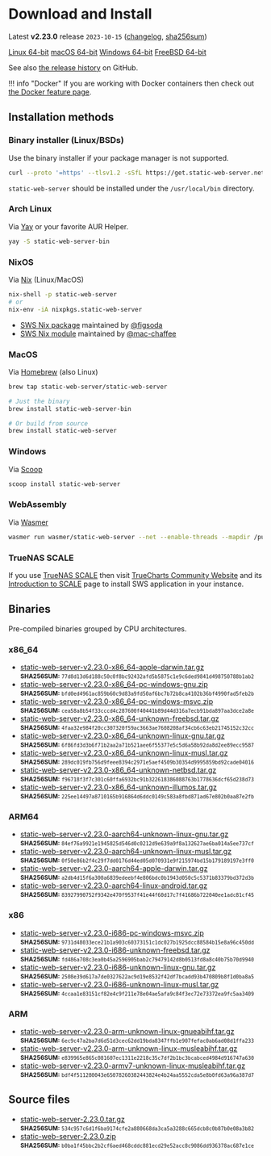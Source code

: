 # Download and Install

Latest **v2.23.0** release `2023-10-15` ([changelog](https://github.com/static-web-server/static-web-server/releases/tag/v2.23.0), [sha256sum](https://github.com/static-web-server/static-web-server/releases/download/v2.23.0/static-web-server-v2.23.0-SHA256SUM))

<div class="featured-downloads">

<a class="md-button md-button-sm" href="https://github.com/static-web-server/static-web-server/releases/download/v2.23.0/static-web-server-v2.23.0-x86_64-unknown-linux-gnu.tar.gz">Linux 64-bit</a> <a class="md-button md-button-sm" href="https://github.com/static-web-server/static-web-server/releases/download/v2.23.0/static-web-server-v2.23.0-x86_64-apple-darwin.tar.gz">macOS 64-bit</a>
<a class="md-button md-button-sm" href="https://github.com/static-web-server/static-web-server/releases/download/v2.23.0/static-web-server-v2.23.0-x86_64-pc-windows-msvc.zip">Windows 64-bit</a>
<a class="md-button md-button-sm" href="https://github.com/static-web-server/static-web-server/releases/download/v2.23.0/static-web-server-v2.23.0-x86_64-unknown-freebsd.tar.gz">FreeBSD 64-bit</a>

</div>

See also [the release history](https://github.com/static-web-server/static-web-server/releases) on GitHub.

!!! info "Docker"
    If you are working with Docker containers then check out [the Docker feature page](https://static-web-server.net/features/docker/).

## Installation methods

### Binary installer (Linux/BSDs)

Use the binary installer if your package manager is not supported.

```sh
curl --proto '=https' --tlsv1.2 -sSfL https://get.static-web-server.net | sh
```

`static-web-server` should be installed under the `/usr/local/bin` directory.

### Arch Linux

Via [Yay](https://github.com/Jguer/yay) or your favorite AUR Helper.

```sh
yay -S static-web-server-bin
```

### NixOS

Via [Nix](https://github.com/NixOS/nix) (Linux/MacOS)

```sh
nix-shell -p static-web-server
# or
nix-env -iA nixpkgs.static-web-server
```

- [SWS Nix package](https://search.nixos.org/packages?show=static-web-server&from=0&size=50&sort=relevance&type=packages&query=static-web-server) maintained by [@figsoda](https://github.com/figsoda)
- [SWS Nix module](https://nixos.wiki/wiki/Static_Web_Server) maintained by [@mac-chaffee](https://github.com/mac-chaffee)

### MacOS

Via [Homebrew](https://brew.sh/) (also Linux)

```sh
brew tap static-web-server/static-web-server

# Just the binary
brew install static-web-server-bin

# Or build from source
brew install static-web-server
```

### Windows

Via [Scoop](https://scoop.sh/)

```powershell
scoop install static-web-server
```

### WebAssembly

Via [Wasmer](https://wasmer.io/wasmer/static-web-server/)

```sh
wasmer run wasmer/static-web-server --net --enable-threads --mapdir /public:/my/host/dir -- --port 8787
```

### TrueNAS SCALE

If you use [TrueNAS SCALE](https://www.truenas.com/truenas-scale/) then visit [TrueCharts Community Website](https://truecharts.org/charts/stable/static-web-server/) and its [Introduction to SCALE](https://truecharts.org/manual/SCALE/guides/scale-intro) page to install SWS application in your instance.  

## Binaries

Pre-compiled binaries grouped by CPU architectures.

### x86_64

- [static-web-server-v2.23.0-x86_64-apple-darwin.tar.gz](https://github.com/static-web-server/static-web-server/releases/download/v2.23.0/static-web-server-v2.23.0-x86_64-apple-darwin.tar.gz)<br>
<small>**SHA256SUM:** `77d8d13d6d188c50c0f8bc92432afd5b5875c1e9c6ded9841d498750788b1ab2`</small>
- [static-web-server-v2.23.0-x86_64-pc-windows-gnu.zip](https://github.com/static-web-server/static-web-server/releases/download/v2.23.0/static-web-server-v2.23.0-x86_64-pc-windows-gnu.zip)<br>
<small>**SHA256SUM:** `bfd0ed4961ac859b60c9d83a9fd50af6bc7b72b8ca4102b36bf4990fad5feb2b`</small>
- [static-web-server-v2.23.0-x86_64-pc-windows-msvc.zip](https://github.com/static-web-server/static-web-server/releases/download/v2.23.0/static-web-server-v2.23.0-x86_64-pc-windows-msvc.zip)<br>
<small>**SHA256SUM:** `cea58a8b54f33cccd4c287600f40441b89d44d316a7ecb91bda897aa3dce2a8e`</small>
- [static-web-server-v2.23.0-x86_64-unknown-freebsd.tar.gz](https://github.com/static-web-server/static-web-server/releases/download/v2.23.0/static-web-server-v2.23.0-x86_64-unknown-freebsd.tar.gz)<br>
<small>**SHA256SUM:** `4faa32e984f20cc307320f59ac3663ae7608208af34cb6c63eb21745152c32cc`</small>
- [static-web-server-v2.23.0-x86_64-unknown-linux-gnu.tar.gz](https://github.com/static-web-server/static-web-server/releases/download/v2.23.0/static-web-server-v2.23.0-x86_64-unknown-linux-gnu.tar.gz)<br>
<small>**SHA256SUM:** `6f86fd3d3b6f71b2aa2a71b521aee6f55377e5c5d6a58b92da8d2ee89ecc9587`</small>
- [static-web-server-v2.23.0-x86_64-unknown-linux-musl.tar.gz](https://github.com/static-web-server/static-web-server/releases/download/v2.23.0/static-web-server-v2.23.0-x86_64-unknown-linux-musl.tar.gz)<br>
<small>**SHA256SUM:** `289dc019fb756d9feee8394c2971e5aef4509b30354d9995859bd92cade04016`</small>
- [static-web-server-v2.23.0-x86_64-unknown-netbsd.tar.gz](https://github.com/static-web-server/static-web-server/releases/download/v2.23.0/static-web-server-v2.23.0-x86_64-unknown-netbsd.tar.gz)<br>
<small>**SHA256SUM:** `f96718f3f7c301c60ffa6932bc91b322618386088763b1778636dcf65d238d73`</small>
- [static-web-server-v2.23.0-x86_64-unknown-illumos.tar.gz](https://github.com/static-web-server/static-web-server/releases/download/v2.23.0/static-web-server-v2.23.0-x86_64-unknown-illumos.tar.gz)<br>
<small>**SHA256SUM:** `225ee14497a8710165b916864d6ddc0149c583a8fbd871ad67e802b0aa87e2fb`</small>

### ARM64

- [static-web-server-v2.23.0-aarch64-unknown-linux-gnu.tar.gz](https://github.com/static-web-server/static-web-server/releases/download/v2.23.0/static-web-server-v2.23.0-aarch64-unknown-linux-gnu.tar.gz)<br>
<small>**SHA256SUM:** `84ef76a9921e1945825d546d0c0212d9e639a9f8a132627ae6ba014a5ee737cf`</small>
- [static-web-server-v2.23.0-aarch64-unknown-linux-musl.tar.gz](https://github.com/static-web-server/static-web-server/releases/download/v2.23.0/static-web-server-v2.23.0-aarch64-unknown-linux-musl.tar.gz)<br>
<small>**SHA256SUM:** `0f50e86b2f4c29f7dd0176d44ed05d070931e9f215974bd15b179189197e3ff0`</small>
- [static-web-server-v2.23.0-aarch64-apple-darwin.tar.gz](https://github.com/static-web-server/static-web-server/releases/download/v2.23.0/static-web-server-v2.23.0-aarch64-apple-darwin.tar.gz)<br>
<small>**SHA256SUM:** `a2db4d15f6a300a6839edeebf4e806bdc0b1943d050c5c5371b83379bd372d3b`</small>
- [static-web-server-v2.23.0-aarch64-linux-android.tar.gz](https://github.com/static-web-server/static-web-server/releases/download/v2.23.0/static-web-server-v2.23.0-aarch64-linux-android.tar.gz)<br>
<small>**SHA256SUM:** `83927990752f9342e470f9537f41e44f60d17c7f41686b722040ee1adc81cf45`</small>

### x86

- [static-web-server-v2.23.0-i686-pc-windows-msvc.zip](https://github.com/static-web-server/static-web-server/releases/download/v2.23.0/static-web-server-v2.23.0-i686-pc-windows-msvc.zip)<br>
<small>**SHA256SUM:** `9731d48033ece21b1a903c60373151c1dc027b1925dcc88584b15e8a96c450dd`</small>
- [static-web-server-v2.23.0-i686-unknown-freebsd.tar.gz](https://github.com/static-web-server/static-web-server/releases/download/v2.23.0/static-web-server-v2.23.0-i686-unknown-freebsd.tar.gz)<br>
<small>**SHA256SUM:** `fd486a708c3ea0b45a2596905bab2c79479142d8b0513fd8a8c40b75b70d9940`</small>
- [static-web-server-v2.23.0-i686-unknown-linux-gnu.tar.gz](https://github.com/static-web-server/static-web-server/releases/download/v2.23.0/static-web-server-v2.23.0-i686-unknown-linux-gnu.tar.gz)<br>
<small>**SHA256SUM:** `2508e39d617a7de0327622ac9d19e8532f42df7bcadd93b470809b8f1d0ba8a5`</small>
- [static-web-server-v2.23.0-i686-unknown-linux-musl.tar.gz](https://github.com/static-web-server/static-web-server/releases/download/v2.23.0/static-web-server-v2.23.0-i686-unknown-linux-musl.tar.gz)<br>
<small>**SHA256SUM:** `4ccaa1e83151cf82e4c9f211e78e04ae5afa9c84f3ec72e73372ea9fc5aa3409`</small>

### ARM

- [static-web-server-v2.23.0-arm-unknown-linux-gnueabihf.tar.gz](https://github.com/static-web-server/static-web-server/releases/download/v2.23.0/static-web-server-v2.23.0-arm-unknown-linux-gnueabihf.tar.gz)<br>
<small>**SHA256SUM:** `6ec9c47a2ba7d6d51d3cec62dd19bda8347ffb1e907fefac0ab6ad08d1ffa233`</small>
- [static-web-server-v2.23.0-arm-unknown-linux-musleabihf.tar.gz](https://github.com/static-web-server/static-web-server/releases/download/v2.23.0/static-web-server-v2.23.0-arm-unknown-linux-musleabihf.tar.gz)<br>
<small>**SHA256SUM:** `e839965e865c081607ec1311e2218c35c7df2b1bc3bcabced4984d916747a630`</small>
- [static-web-server-v2.23.0-armv7-unknown-linux-musleabihf.tar.gz](https://github.com/static-web-server/static-web-server/releases/download/v2.23.0/static-web-server-v2.23.0-armv7-unknown-linux-musleabihf.tar.gz)<br>
<small>**SHA256SUM:** `bdf4f511280043e65078260382443824e4b24aa5552cda5e8b0fd63a96a387d7`</small>

## Source files

- [static-web-server-2.23.0.tar.gz](https://github.com/static-web-server/static-web-server/archive/refs/tags/v2.23.0.tar.gz)<br>
<small>**SHA256SUM:** `534c957c6d1f6ba9174cfe2a880668da3ca5a3288c665dcb8c0b87b0e08a3b82`</small>
- [static-web-server-2.23.0.zip](https://github.com/static-web-server/static-web-server/archive/refs/tags/v2.23.0.zip)<br>
<small>**SHA256SUM:** `b0ba1f45bbc2b2cf6aed468cddc881ecd29e52acc8c9086dd936378ac687e1ce`</small>
